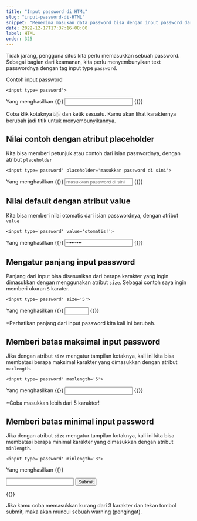 ```yaml
---
title: "Input password di HTML"
slug: "input-password-di-HTML"
snippet: "Menerima masukan data password bisa dengan input password dari HTML agar tersembunyi"
date: 2022-12-17T17:37:16+08:00
label: HTML
order: 325
---
```


Tidak jarang, pengguna situs kita perlu memasukkan sebuah password. Sebagai bagian dari keamanan, kita perlu menyembunyikan text passwordnya dengan tag input type `password`.

Contoh input password
```
<input type='password'>
```

Yang menghasilkan
{{<rawhtml>}}
<input type='password'>
{{</rawhtml>}}

Coba klik kotaknya  👆🏼 dan ketik sesuatu. Kamu akan lihat karakternya berubah jadi titik untuk menyembunyikannya.

## Nilai contoh dengan atribut placeholder
Kita bisa memberi petunjuk atau contoh dari isian passwordnya, dengan atribut `placeholder`

```
<input type='password' placeholder='masukkan password di sini'>
```

Yang menghasilkan
{{<rawhtml>}}
<input type='password' placeholder='masukkan password di sini'>
{{</rawhtml>}}

## Nilai default dengan atribut value
Kita bisa memberi nilai otomatis dari isian passwordnya, dengan atribut `value`

```
<input type='password' value='otomatis!'>
```

Yang menghasilkan
{{<rawhtml>}}
<input type='password' value='otomatis!'>
{{</rawhtml>}}

## Mengatur panjang input password
Panjang dari input bisa disesuaikan dari berapa karakter yang ingin dimasukkan dengan menggunakan atribut `size`. Sebagai contoh saya ingin memberi ukuran `5` karater.

```
<input type='password' size='5'>
```

Yang menghasilkan
{{<rawhtml>}}
<input type='password' size='5'>
{{</rawhtml>}}

*Perhatikan panjang dari input password kita kali ini berubah.

## Memberi batas maksimal input password
Jika dengan atribut `size` mengatur tampilan kotaknya, kali ini kita bisa membatasi berapa maksimal karakter yang dimasukkan dengan atribut `maxlength`.

```
<input type='password' maxlength='5'>
```

Yang menghasilkan
{{<rawhtml>}}
<input type='password' maxlength='5'>
{{</rawhtml>}}

*Coba masukkan lebih dari 5 karakter!

## Memberi batas minimal input password
Jika dengan atribut `size` mengatur tampilan kotaknya, kali ini kita bisa membatasi berapa minimal karakter yang dimasukkan dengan atribut `minlength`.

```
<input type='password' minlength='3'>
```

Yang menghasilkan
{{<rawhtml>}}
<form>
<input type='password' minlength='3'>
<input type="submit">
</form>
{{</rawhtml>}}

Jika kamu coba memasukkan kurang dari 3 karakter dan tekan tombol submit, maka akan muncul sebuah warning (pengingat).